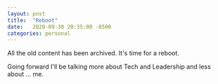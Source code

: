 ```yaml
---
layout: post
title:  "Reboot"
date:   2020-09-30 20:35:00 -0500
categories: personal
---
```


All the old content has been archived. It's time for a reboot.


Going forward I'll be talking more about Tech and Leadership and less about ... me. 
